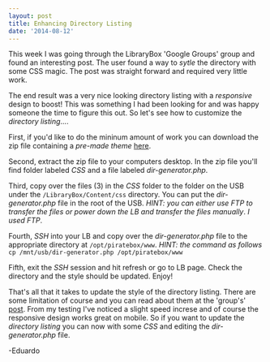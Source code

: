 ```yaml
---
layout: post
title: Enhancing Directory Listing
date: '2014-08-12'
---
```


This week I was going through the LibraryBox 'Google Groups' group and found an interesting post. The user found a way to _sytle_ the directory with some CSS magic. The post was straight forward and required very little work.

The end result was a very nice looking directory listing with a _responsive_ design to boost! This was something I had been looking for and was happy someone the time to figure this out. So let's see how to customize the _directory listing_....

First, if you'd like to do the mininum amount of work you can download the zip file containing a _pre-made theme_ [here](https://groups.google.com/forum/#!topic/librarybox/3auXF3ZWSNs).

Second, extract the zip file to your computers desktop. In the zip file you'll find folder labeled _CSS_ and a file labeled _dir-generator.php_. 

Third, copy over the files (3) in the _CSS_ folder to the folder on the USB under the `/LibraryBox/Content/css` directory. You can put the _dir-generator.php_ file in the root of the USB. _HINT: you can either use FTP to transfer the files or power down the LB and transfer the files manually_. _I used FTP_. 

Fourth, _SSH_ into your LB and copy over the _dir-generator.php_ file to the appropriate directory at `/opt/piratebox/www`. _HINT: the command as follows_ `cp /mnt/usb/dir-generator.php /opt/piratebox/www`

Fifth, exit the _SSH_ session and hit refresh or go to LB page. Check the directory and the style should be updated. Enjoy!

That's all that it takes to update the style of the directory listing. There are some limitation of course and you can read about them at the 'group's' [post](https://groups.google.com/forum/#!topic/librarybox/3auXF3ZWSNs). From my testing I've noticed a slight speed increse and of course the responsive design works great on mobile. So if you want to update the _directory listing_ you can now with some _CSS_ and editing the _dir-generator.php_ file.

-Eduardo
